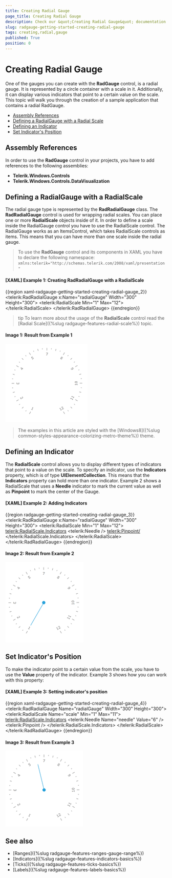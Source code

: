 ```yaml
---
title: Creating Radial Gauge
page_title: Creating Radial Gauge
description: Check our &quot;Creating Radial Gauge&quot; documentation article for the RadGauge WPF control.
slug: radgauge-getting-started-creating-radial-gauge
tags: creating,radial,gauge
published: True
position: 0
---
```


# Creating Radial Gauge

One of the gauges you can create with the __RadGauge__ control, is a radial gauge. It is represented by a circle container with a scale in it. Additionally, it can display various indicators that point to a certain value on the scale. This topic will walk you through the creation of a sample application that contains a radial RadGauge.  

* [Assembly References](#assembly-references)  
* [Defining a RadialGauge with a Radial Scale](#defining-a-radialgauge-with-a-radialscale)
* [Defining an Indicator](#defining-an-indicator)
* [Set Indicator's Position](#set-indicators-position)

## Assembly References

In order to use the __RadGauge__ control in your projects, you have to add references to the following assemblies:			

* __Telerik.Windows.Controls__
* __Telerik.Windows.Controls.DataVisualization__

## Defining a RadialGauge with a RadialScale

The radial gauge type is represented by the __RadRadialGauge__ class. The __RadRadialGauge__ control is used for wrapping radial scales. You can place one or more __RadialScale__ objects inside of it. In order to define a scale inside the RadialGauge control you have to use the RadialScale control. The RadialGauge works as an ItemsControl, which takes RadialScale controls as items. This means that you can have more than one scale inside the radial gauge. 

>To use the __RadGauge__ control and its components in XAML you have to declare the following namespace:
>`xmlns:telerik="http://schemas.telerik.com/2008/xaml/presentation"`	

#### __[XAML] Example 1: Creating RadRadialGauge with a RadialScale__
{{region xaml-radgauge-getting-started-creating-radial-gauge_2}}
	<telerik:RadRadialGauge x:Name="radialGauge"
	                        Width="300"
	                        Height="300">
	    <telerik:RadialScale Min="1"
	                         Max="12">
	    </telerik:RadialScale>
	</telerik:RadRadialGauge>
{{endregion}}

>tip To learn more about the usage of the __RadialScale__ control read the [Radial Scale]({%slug radgauge-features-radial-scale%}) topic.  

#### __Image 1: Result from Example 1__

![RadRadialGauge with a RadialScale](images/RadGauge_GettingStarted_RadialGauge_02.png)

> The examples in this article are styled with the [Windows8]({%slug common-styles-appearance-colorizing-metro-theme%}) theme.

## Defining an Indicator

The __RadialScale__ control allows you to display different types of indicators that point to a value on the scale. To specify an indicator, use the __Indicators__ property, which is of type __UIElementCollection__. This means that the __Indicators__ property can hold more than one indicator. Example 2 shows a RadialScale that uses a __Needle__ indicator to mark the current value as well as __Pinpoint__ to mark the center of the Gauge.        

#### __[XAML] Example 2: Adding Indicators__
{{region radgauge-getting-started-creating-radial-gauge_3}}
	 <telerik:RadRadialGauge x:Name="radialGauge"
	                        Width="300"
	                        Height="300">
	    <telerik:RadialScale Min="1"
	                         Max="12">
	        <telerik:RadialScale.Indicators>
	            <telerik:Needle />
	            <telerik:Pinpoint/>
	        </telerik:RadialScale.Indicators>
	    </telerik:RadialScale>
	</telerik:RadRadialGauge>
{{endregion}}

#### __Image 2: Result from Example 2__

![RadRadialGauge with indicator](images/RadGauge_GettingStarted_RadialGauge_03.png)

## Set Indicator's Position

To make the indicator point to a certain value from the scale, you have to use the __Value__ property of the indicator. Example 3 shows how you can work with this property:        

#### __[XAML] Example 3: Setting indicator's position__
{{region xaml-radgauge-getting-started-creating-radial-gauge_4}}
	<telerik:RadRadialGauge Name="radialGauge"
	                    Width="300"
	                    Height="300">
	    <telerik:RadialScale Name="scale"
	                    Min="1"
	                    Max="11">
	        <telerik:RadialScale.Indicators>
	            <telerik:Needle Name="needle" Value="6" />
	            <telerik:Pinpoint />
	        </telerik:RadialScale.Indicators>
	    </telerik:RadialScale>
	</telerik:RadRadialGauge>
{{endregion}}

#### __Image 3: Result from Example 3__

![RadRadialGauge with Indicator position](images/RadGauge_GettingStarted_RadialGauge_04.png)

## See also

* [Ranges]({%slug radgauge-features-ranges-gauge-range%})
* [Indicators]({%slug radgauge-features-indicators-basics%})
* [Ticks]({%slug radgauge-features-ticks-basics%})
* [Labels]({%slug radgauge-features-labels-basics%})